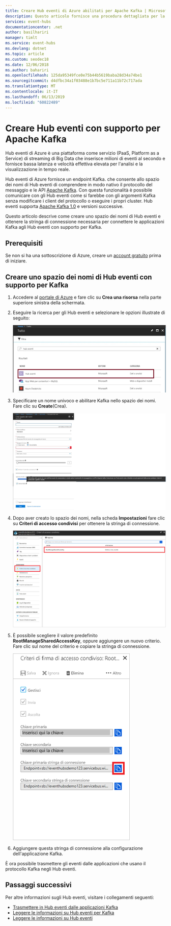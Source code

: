 ```yaml
---
title: Creare Hub eventi di Azure abilitati per Apache Kafka | Microsoft Docs
description: Questo articolo fornisce una procedura dettagliata per la creazione di un Apache Kafka abilitato lo spazio dei nomi di hub eventi di Azure usando il portale di Azure.
services: event-hubs
documentationcenter: .net
author: basilhariri
manager: timlt
ms.service: event-hubs
ms.devlang: dotnet
ms.topic: article
ms.custom: seodec18
ms.date: 12/06/2018
ms.author: bahariri
ms.openlocfilehash: 125da95349fce0e75b44b5619baba28d34a74be1
ms.sourcegitcommit: d4dfbc34a1f03488e1b7bc5e711a11b72c717ada
ms.translationtype: MT
ms.contentlocale: it-IT
ms.lasthandoff: 06/13/2019
ms.locfileid: "60822489"
---
```

# <a name="create-apache-kafka-enabled-event-hubs"></a>Creare Hub eventi con supporto per Apache Kafka

Hub eventi di Azure è una piattaforma come servizio (PaaS, Platform as a Service) di streaming di Big Data che inserisce milioni di eventi al secondo e fornisce bassa latenza e velocità effettiva elevata per l'analisi e la visualizzazione in tempo reale.

Hub eventi di Azure fornisce un endpoint Kafka. che consente allo spazio dei nomi di Hub eventi di comprendere in modo nativo il protocollo del messaggio e le API [Apache Kafka](https://kafka.apache.org/intro). Con questa funzionalità è possibile comunicare con gli Hub eventi come si farebbe con gli argomenti Kafka senza modificare i client del protocollo o eseguire i propri cluster. Hub eventi supporta [Apache Kafka 1.0](https://kafka.apache.org/10/documentation.html) e versioni successive.

Questo articolo descrive come creare uno spazio dei nomi di Hub eventi e ottenere la stringa di connessione necessaria per connettere le applicazioni Kafka agli Hub eventi con supporto per Kafka.

## <a name="prerequisites"></a>Prerequisiti

Se non si ha una sottoscrizione di Azure, creare un [account gratuito](https://azure.microsoft.com/free/?ref=microsoft.com&utm_source=microsoft.com&utm_medium=docs&utm_campaign=visualstudio) prima di iniziare.

## <a name="create-a-kafka-enabled-event-hubs-namespace"></a>Creare uno spazio dei nomi di Hub eventi con supporto per Kafka

1. Accedere al [portale di Azure][Azure portal] e fare clic su **Crea una risorsa** nella parte superiore sinistra della schermata.

2. Eseguire la ricerca per gli Hub eventi e selezionare le opzioni illustrate di seguito:
    
    ![Cercare Hub eventi nel portale](./media/event-hubs-create-kafka-enabled/event-hubs-create-event-hubs.png)
 
3. Specificare un nome univoco e abilitare Kafka nello spazio dei nomi. Fare clic su **Create**(Crea).
    
    ![Creare uno spazio dei nomi](./media/event-hubs-create-kafka-enabled/create-kafka-namespace.jpg)
 
4. Dopo aver creato lo spazio dei nomi, nella scheda **Impostazioni** fare clic su **Criteri di accesso condivisi** per ottenere la stringa di connessione.

    ![Fare clic su Criteri di accesso condivisi](./media/event-hubs-create/create-event-hub7.png)

5. È possibile scegliere il valore predefinito **RootManageSharedAccessKey**, oppure aggiungere un nuovo criterio. Fare clic sul nome del criterio e copiare la stringa di connessione. 
    
    ![Selezionare un criterio](./media/event-hubs-create/create-event-hub8.png)
 
6. Aggiungere questa stringa di connessione alla configurazione dell'applicazione Kafka.

È ora possibile trasmettere gli eventi dalle applicazioni che usano il protocollo Kafka negli Hub eventi.

## <a name="next-steps"></a>Passaggi successivi

Per altre informazioni sugli Hub eventi, visitare i collegamenti seguenti:

* [Trasmettere in Hub eventi dalle applicazioni Kafka](event-hubs-quickstart-kafka-enabled-event-hubs.md)
* [Leggere le informazioni su Hub eventi per Kafka](event-hubs-for-kafka-ecosystem-overview.md)
* [Leggere le informazioni su Hub eventi](event-hubs-what-is-event-hubs.md)


[Azure portal]: https://portal.azure.com/
